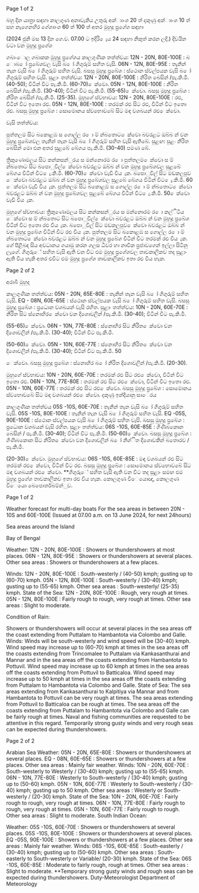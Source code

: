 Page 1 of 2

බහු දින යාත්‍රා සඳහා කාලගුණ අනාවැකිය උතුරු අක්ාාංශ 20 ත් දකුණු අක්ාාංශ 10 ත් සහ නැගෙනහිර ගේශාාංශ 60 ත් 100 ත් අතර මුහුදු ප්‍රගේශ සඳහා

(2024 ජුනි මස 13 දින ගෙ.ව. 07.00 ට ඉදිරි ෙැය 24 සඳහා නිකුත් කරන ලදි.) දිවයින වටා වන මුහුදු ප්‍රගේශ

ගබාංොල ගබාකක මුහුදු ප්‍රගේශය කාලගුණික තත්ත්වය: 12N - 20N, 80E-100E : බ ොබ ෝ ප්‍රබේශවල වැසි බ ෝ ගිගුරුම් සහිත වැසි. 06N - 12N, 80E-95E : තැනින් තැන වැසි බ ෝ ගිගුරුම් සහිත වැසි. බසසු මුහුදු ප්‍රබේශ : ස්ථොන ස්වල්පයක වැසි බ ෝ ගිගුරුම් සහිත වැසි. සුළාං තත්ත්වය: 12N - 20N, 80E-100E : නිරිත බෙසින් /පැ.කි.මී. (40-50); විටින් විට පැ.කි.මී. (60-70) ෙක්වො. 05N - 12N, 80E-100E : නිරිත බෙසින් /පැ.කි.මී. (30-40); විටින් විට පැ.කි.මී. (55-65) ෙක්වො. බසසු මුහුදු ප්‍රබේශ : නිරිත බෙසින් /පැ.කි.මී. (25-35). මුහුගේ ස්වභාවය: 12N - 20N, 80E-100E : රළු, විටින් විට ඉතො රළු. 05N - 12N, 80E-100E : තරමක් රළු සිට රළු, විටින් විට ඉතො රළු. බසසු මුහුදු ප්‍රබේශ : සොමොනය ස්වභොවබේ සිට මඳ වශබයන් රළු ෙක්වො.

වැසි තත්ත්වය:

පුත්තලම සිට බකොළඹ ස ගොල්ල ර ො ම් න්බතොට ෙක්වො බවරළට ඔබ්බ න් වන මුහුදු ප්‍රබේශවල තැනින් තැන වැසි බ ෝ ගිගුරුම් සහිත වැසි ඇතිබේ. සුළඟ: සුළං නිරිත බෙසින් මො එන අතර සුළබේ බේගය පැ.කි.මී. (30-40) පමණ බේ.

ත්‍රිකුණොමලය සිට කන්කසන්ුරය ස මන්නොරම ර ො පුත්තලම ෙක්වො ස ම් න්බතොට සිට බපොුවිල් ෙක්වො බවරළට ඔබ්බ න් වන මුහුදු ප්‍රබේශවල සුළබේ බේගය විටින් විට ෙැ.කි.මී. (60-70) ෙක්වො වැඩි විය ැක. බපොුවිල් සිට මඩකලපුව ෙක්වො බවරළට ඔබ්බ න් වන මුහුදු ප්‍රබේශවල සුළබේ බේගය විටින් විට ෙැ.කි.මී. 60 ෙක්වො වැඩි විය ැක. පුත්තලම සිට බකොළඹ ස ගොල්ල ර ො ම් න්බතොට ෙක්වො බවරළට ඔබ්බ න් වන මුහුදු ප්‍රබේශවල සුළබේ බේගය විටින් විට ෙැ.කි.මී. 50 ෙක්වො වැඩි විය ැක.

මුහුගේ ස්වභාවය: ත්‍රිකුණොමලය සිට කන්කසන්ුරය ස මන්නොරම ර ො කල්ිටිය ෙක්වො ස ම් න්බතොට සිට බපොුවිල් ෙක්වො බවරළට ඔබ්බ න් වන මුහුදු ප්‍රබේශ විටින් විට ඉතො රළු විය ැක. බපොුවිල් සිට මඩකලපුව ෙක්වො බවරළට ඔබ්බ න් වන මුහුදු ප්‍රබේශ විටින් විට රළු විය ැක. පුත්තලම සිට බකොළඹ ස ගොල්ල ර ො ම් න්බතොට ෙක්වො බවරළට ඔබ්බ න් වන මුහුදු ප්‍රබේශ විටින් විට තරමක් රළු විය ැක. ගේ පිළිබඳ සිය අවධානය ගයාමු කරන ගලස ධීවර හා නාවික ප්‍රජාවගෙන් ඉල්ලා සිටිනු ලැගේ. ගිගුරුේ සහිත වැසි ඇති වන විට එම මුහුදු ප්‍රගේශවල තාවකාලිකව තද සුළාං ඇති විය හැකි අතර එවිට එම මුහුදු ප්‍රගේශ තාවකාලිකව ඉතා රළු විය හැක.

Page 2 of 2

අරාබි මුහුද

කාලගුණික තත්ත්වය: 05N - 20N, 65E-80E : තැනින් තැන වැසි බ ෝ ගිගුරුම් සහිත වැසි. EQ - 08N, 60E-65E : ස්ථොන ස්වල්පයක වැසි බ ෝ ගිගුරුම් සහිත වැසි. බසසු මුහුදු ප්‍රබේශ : ප්‍රධොන වශබයන් වැසි රහිත. සුළාං තත්ත්වය: 10N - 20N, 60E-70E : නිරිත සිට ස්නොහිර ෙක්වො වන දිශොවලින් /පැ.කි.මී. (30-40); විටින් විට පැ.කි.මී.

(55-65) ෙක්වො. 06N - 10N, 77E-80E : ස්නොහිර සිට නිරිත ෙක්වො වන දිශොවලින් /පැ.කි.මී. (30-40); විටින් විට පැ.කි.මී.

(50-60) ෙක්වො. 05N - 10N, 60E-77E : ස්නොහිර සිට නිරිත ෙක්වො වන දිශොවලින් /පැ.කි.මී. (30-40); විටින් විට පැ.කි.මී. 50

ෙක්වො. බසසු මුහුදු ප්‍රබේශ : ස්නොහිර බ ෝ නිරිත දිශොවලින් /පැ.කි.මී. (20-30).

මුහුගේ ස්වභාවය: 10N - 20N, 60E-70E : තරමක් රළු සිට රළු ෙක්වො, විටින් විට ඉතො රළු. 06N - 10N, 77E-80E : තරමක් රළු සිට රළු ෙක්වො, විටින් විට ඉතො රළු. 05N - 10N, 60E-77E : තරමක් රළු සිට රළු ෙක්වො. බසසු මුහුදු ප්‍රබේශ : සොමොනය ස්වභොවබේ සිට මඳ වශබයන් රළු ෙක්වො. දකුණු ඉන්දියානු සාෙරය

කාලගුණික තත්ත්වය 05S -10S, 60E-70E : තැනින් තැන වැසි බ ෝ ගිගුරුම් සහිත වැසි. 05S -10S, 80E-100E : තැනින් තැන වැසි බ ෝ ගිගුරුම් සහිත වැසි. EQ -05S, 90E-100E : ස්ථොන ස්වල්පයක වැසි බ ෝ ගිගුරුම් සහිත වැසි. බසසු මුහුදු ප්‍රබේශ : ප්‍රධොන වශබයන් වැසි රහිත. සුළාං තත්ත්වය: 06S -10S, 60E-85E : ගිණිබකොන බෙසින් / පැ.කි.මී. (30-40); විටින් විට පැ.කි.මී. (50-60) ෙක්වො. බසසු මුහුදු ප්‍රබේශ : ගිණිබකොන සිට නිරිත ෙක්වො වන දිශොවලින් බ ෝ නිශ්ිත දිශොවකින් බතොරව /පැ.කි.මී.

(20-30) ෙක්වො. මුහුගේ ස්වභාවය: 06S -10S, 60E-85E : මඳ වශබයන් රළු සිට තරමක් රළු ෙක්වො, විටින් විට රළු. බසසු මුහුදු ප්‍රබේශ : සොමොනය ස්වභොවබේ සිට මඳ වශබයන් රළු ෙක්වො. **ගිගුරුේ සහිත වැසි ඇති වන විට තද සුළාං සමඟ එම මුහුදු ප්‍රගේශ තාවකාලිකව ඉතා රළු විය හැක. කොලගුණ විෙයොඥ, කොලගුණ විෙයො බෙපොර්තබම්න්ුව.

Page 1 of 2

Weather forecast for multi-day boats For the sea areas in between 20N - 10S and 60E-100E (Issued at 07.00 a.m. on 13 June 2024, for next 24hours)

Sea areas around the Island

Bay of Bengal

Weather: 12N - 20N, 80E-100E : Showers or thundershowers at most places. 06N - 12N, 80E-95E : Showers or thundershowers at several places. Other sea areas : Showers or thundershowers at a few places.

Winds: 12N - 20N, 80E-100E : South-westerly / (40-50) kmph; gusting up to (60-70) kmph. 05N - 12N, 80E-100E : South-westerly / (30-40) kmph; gusting up to (55-65) kmph. Other sea areas : South-westerly/ (25-35) kmph. State of the Sea: 12N - 20N, 80E-100E : Rough, very rough at times. 05N - 12N, 80E-100E : Fairly rough to rough, very rough at times. Other sea areas : Slight to moderate.

Condition of Rain:

Showers or thundershowers will occur at several places in the sea areas off the coast extending from Puttalam to Hambantota via Colombo and Galle. Winds: Winds will be south-westerly and wind speed will be (30-40) kmph. Wind speed may increase up to (60-70) kmph at times in the sea areas off the coasts extending from Trincomalee to Puttalam via Kankasanthurai and Mannar and in the sea areas off the coasts extending from Hambantota to Pottuvil. Wind speed may increase up to 60 kmph at times in the sea areas off the coasts extending from Pottuvil to Batticaloa. Wind speed may increase up to 50 kmph at times in the sea areas off the coasts extending from Puttalam to Hambantota via Colombo and Galle. State of Sea: The sea areas extending from Kankasanthurai to Kalpitiya via Mannar and from Hambantota to Pottuvil can be very rough at times. The sea areas extending from Pottuvil to Batticaloa can be rough at times. The sea areas off the coasts extending from Puttalam to Hambantota via Colombo and Galle can be fairly rough at times. Naval and fishing communities are requested to be attentive in this regard. Temporarily strong gusty winds and very rough seas can be expected during thundershowers.

Page 2 of 2

Arabian Sea Weather: 05N - 20N, 65E-80E : Showers or thundershowers at several places. EQ - 08N, 60E-65E : Showers or thundershowers at a few places. Other sea areas : Mainly fair weather. Winds: 10N - 20N, 60E-70E : South-westerly to Westerly / (30-40) kmph; gusting up to (55-65) kmph. 06N - 10N, 77E-80E : Westerly to South-westerly / (30-40) kmph; gusting up to (50-60) kmph. 05N - 10N, 60E-77E : Westerly to South-westerly / (30-40) kmph; gusting up to 50 kmph. Other sea areas : Westerly or South-westerly / (20-30) kmph. State of the Sea: 10N - 20N, 60E-70E : Fairly rough to rough, very rough at times. 06N - 10N, 77E-80E : Fairly rough to rough, very rough at times. 05N - 10N, 60E-77E : Fairly rough to rough. Other sea areas : Slight to moderate. South Indian Ocean:

Weather: 05S -10S, 60E-70E : Showers or thundershowers at several places. 05S -10S, 80E-100E : Showers or thundershowers at several places. EQ -05S, 90E-100E : Showers or thundershowers at a few places. Other sea areas : Mainly fair weather. Winds: 06S -10S, 60E-85E : South-easterly / (30-40) kmph; gusting up to (50-60) kmph. Other sea areas : South-easterly to South-westerly or Variable/ (20-30) kmph. State of the Sea: 06S -10S, 60E-85E : Moderate to fairly rough, rough at times. Other sea areas : Slight to moderate. **Temporary strong gusty winds and rough seas can be expected during thundershowers. Duty-Meteorologist Department of Meteorology